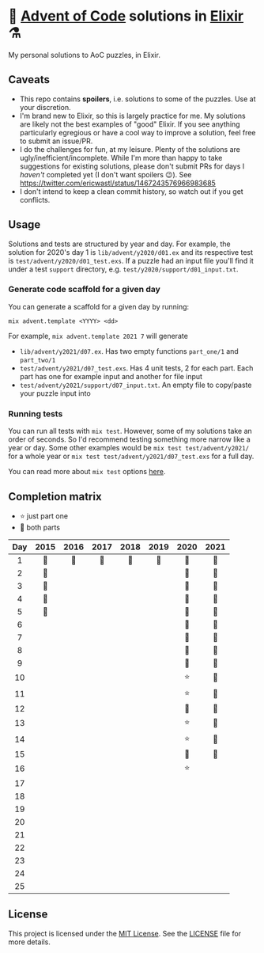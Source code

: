 # 🎄 [Advent of Code](https://adventofcode.com/) solutions in [Elixir](https://elixir-lang.org/) ⚗️

My personal solutions to AoC puzzles, in Elixir.

## Caveats

* This repo contains **spoilers**, i.e. solutions to some of the puzzles. Use at
  your discretion.
* I'm brand new to Elixir, so this is largely practice for me. My solutions are
  likely not the best examples of "good" Elixir. If you see anything
  particularly egregious or have a cool way to improve a solution, feel
  free to submit an issue/PR.
* I do the challenges for fun, at my leisure. Plenty of the solutions are
  ugly/inefficient/incomplete. While I'm more than happy to take suggestions for
  existing solutions, please don't submit PRs for days I _haven't_ completed
  yet (I don't want spoilers 😉). See
  https://twitter.com/ericwastl/status/1467243576966983685
* I don't intend to keep a clean commit history, so watch out if you get
  conflicts.

## Usage

Solutions and tests are structured by year and day.
For example, the solution for 2020's day 1 is `lib/advent/y2020/d01.ex` and
its respective test is `test/advent/y2020/d01_test.exs`. If a puzzle had an
input file you'll find it under a test `support` directory, e.g.
`test/y2020/support/d01_input.txt`.

### Generate code scaffold for a given day

You can generate a scaffold for a given day by running:

```
mix advent.template <YYYY> <dd>
```

For example, `mix advent.template 2021 7` will generate

* `lib/advent/y2021/d07.ex`. Has two empty functions `part_one/1` and
  `part_two/1`
* `test/advent/y2021/d07_test.exs`. Has 4 unit tests, 2 for each part. Each
  part has one for example input and another for file input
* `test/advent/y2021/support/d07_input.txt`. An empty file to copy/paste your
  puzzle input into

### Running tests

You can run all tests with `mix test`. However, some of my solutions take an
order of seconds. So I'd recommend testing something more narrow like a year
or day. Some other examples would be `mix test test/advent/y2021/` for a whole
year or `mix test test/advent/y2021/d07_test.exs` for a full day.

You can read more about `mix test` options
[here](https://hexdocs.pm/mix/1.12/Mix.Tasks.Test.html).

## Completion matrix

* ⭐ just part one
* 🌟 both parts

| Day | 2015 | 2016 | 2017 | 2018 | 2019 | 2020 | 2021 |
| :-: | :--: | :--: | :--: | :--: | :--: | :--: | :--: |
| 1   | 🌟   | 🌟   | 🌟   | 🌟   | 🌟   | 🌟   | 🌟   |
| 2   | 🌟   |      |      |      |      | 🌟   | 🌟   |
| 3   | 🌟   |      |      |      |      | 🌟   | 🌟   |
| 4   | 🌟   |      |      |      |      | 🌟   | 🌟   |
| 5   | 🌟   |      |      |      |      | 🌟   | 🌟   |
| 6   |      |      |      |      |      | 🌟   | 🌟   |
| 7   |      |      |      |      |      | 🌟   | 🌟   |
| 8   |      |      |      |      |      | 🌟   | 🌟   |
| 9   |      |      |      |      |      | 🌟   | 🌟   |
| 10  |      |      |      |      |      | ⭐   | 🌟   |
| 11  |      |      |      |      |      | ⭐   | 🌟   |
| 12  |      |      |      |      |      | 🌟   | 🌟   |
| 13  |      |      |      |      |      | ⭐   | 🌟   |
| 14  |      |      |      |      |      | ⭐   | 🌟   |
| 15  |      |      |      |      |      | 🌟   | 🌟   |
| 16  |      |      |      |      |      | ⭐   |      |
| 17  |      |      |      |      |      |      |      |
| 18  |      |      |      |      |      |      |      |
| 19  |      |      |      |      |      |      |      |
| 20  |      |      |      |      |      |      |      |
| 21  |      |      |      |      |      |      |      |
| 22  |      |      |      |      |      |      |      |
| 23  |      |      |      |      |      |      |      |
| 24  |      |      |      |      |      |      |      |
| 25  |      |      |      |      |      |      |      |

## License

This project is licensed under the
[MIT License](https://choosealicense.com/licenses/mit/). See the
[LICENSE](https://github.com/ed-flanagan/advent-of-code-solutions-elixir/blob/main/LICENSE)
file for more details.
